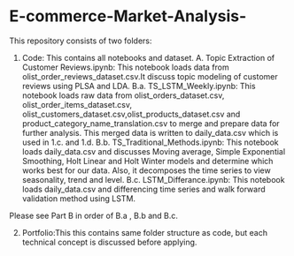 # E-commerce-Market-Analysis-
This repository consists of two folders: 
  1) Code: This contains all notebooks and dataset.
    A. Topic Extraction of Customer Reviews.ipynb:
       This notebook loads data from olist_order_reviews_dataset.csv.It discuss topic modeling of customer reviews using PLSA and LDA.
    B.a. TS_LSTM_Weekly.ipynb:
       This notebook loads raw data from olist_orders_dataset.csv, olist_order_items_dataset.csv,   olist_customers_dataset.csv,olist_products_dataset.csv and product_category_name_translation.csv to merge and prepare data for further analysis. This merged data is written to daily_data.csv which is used in 1.c. and 1.d.
    B.b. TS_Traditional_Methods.ipynb:
    This notebook loads daily_data.csv and discusses Moving average, Simple Exponential Smoothing, Holt Linear and Holt Winter models and determine which works best for our data. Also, it decomposes the time series to view seasonality, trend and level.
    B.c. LSTM_Differance.ipynb:
    This notebook loads daily_data.csv and differencing time series and walk forward validation method using LSTM.
    
   Please see Part B in order of B.a , B.b and B.c.
   
  2) Portfolio:This this contains same folder structure as code, but each technical concept is discussed before applying.
